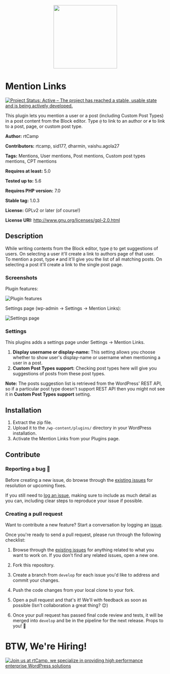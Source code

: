 <p align="center">
<a href="https://rtcamp.com/?ref=mention-links-repo" target="_blank"><img width="200"src="https://rtcamp.com/wp-content/themes/rtcamp-v9/assets/img/site-logo-black.svg"></a>
</p>

# Mention Links
[![Project Status: Active – The project has reached a stable, usable state and is being actively developed.](https://www.repostatus.org/badges/latest/active.svg)](https://www.repostatus.org/#active)

This plugin lets you mention a user or a post (including Custom Post Types) in a post content from the Block editor. Type `@` to link to an author or `#` to link to a post, page, or custom post type.

**Author:** rtCamp

**Contributors:** rtcamp, sid177, dharmin, vaishu.agola27

**Tags:** Mentions, User mentions, Post mentions, Custom post types mentions, CPT mentions

**Requires at least:** 5.0

**Tested up to:** 5.6

**Requires PHP version:** 7.0

**Stable tag:** 1.0.3

**License:** GPLv2 or later (of course!)

**License URI:** http://www.gnu.org/licenses/gpl-2.0.html

## Description ##
While writing contents from the Block editor, type `@` to get suggestions of users. On selecting a user it'll create a link to authors page of that user.  
To mention a post, type `#` and it'll give you the list of all matching posts. On selecting a post it'll create a link to the single post page.

### Screenshots ###

Plugin features:

![Plugin features](/wp-assets/screenshot-1.gif?raw=true)

Settings page (wp-admin -> Settings -> Mention Links):

![Settings page](/wp-assets/screenshot-2.png?raw=true)

### Settings ###
This plugins adds a settings page under Settings -> Mention Links.
1. **Display username or display-name:** This setting allows you choose whether to show user's display-name or username when mentioning a user in a post.
2. **Custom Post Types support:** Checking post types here will give you suggestions of posts from these post types.

**Note:** The posts suggestion list is retrieved from the WordPress' REST API, so if a particular post type doesn't support REST API then you might not see it in **Custom Post Types support** setting.

## Installation ##

1. Extract the zip file.
2. Upload it to the `/wp-content/plugins/` directory in your WordPress installation.
3. Activate the Mention Links from your Plugins page.

## Contribute

### Reporting a bug 🐞

Before creating a new issue, do browse through the [existing issues](https://github.com/rtCamp/mention-links/issues) for resolution or upcoming fixes. 

If you still need to [log an issue](https://github.com/rtCamp/mention-links/issues/new), making sure to include as much detail as you can, including clear steps to reproduce your issue if possible.

### Creating a pull request

Want to contribute a new feature? Start a conversation by logging an [issue](https://github.com/rtCamp/mention-links/issues).

Once you're ready to send a pull request, please run through the following checklist: 

1. Browse through the [existing issues](https://github.com/rtCamp/mention-links/issues) for anything related to what you want to work on. If you don't find any related issues, open a new one.

1. Fork this repository.

1. Create a branch from `develop` for each issue you'd like to address and commit your changes.

1. Push the code changes from your local clone to your fork.

1. Open a pull request and that's it! We'll with feedback as soon as possible (Isn't collaboration a great thing? 😌)

1. Once your pull request has passed final code review and tests, it will be merged into `develop` and be in the pipeline for the next release. Props to you! 🎉


# BTW, We're Hiring!

<a href="https://rtcamp.com/"><img src="https://rtcamp.com/wp-content/uploads/2019/04/github-banner@2x.png" alt="Join us at rtCamp, we specialize in providing high performance enterprise WordPress solutions"></a>
